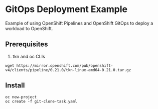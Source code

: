 # GitOps Deployment Example

Example of using OpenShift Pipelines and OpenShift GitOps to deploy a workload to OpenShift.

## Prerequisites
1. tkn and oc CLIs
```
wget https://mirror.openshift.com/pub/openshift-v4/clients/pipeline/0.21.0/tkn-linux-amd64-0.21.0.tar.gz
```

## Install
```
oc new-project
oc create -f git-clone-task.yaml
```
